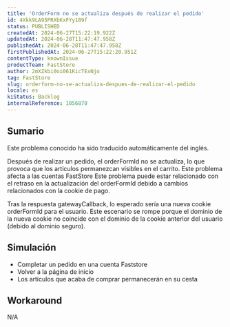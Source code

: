 ```yaml
---
title: 'OrderForm no se actualiza después de realizar el pedido'
id: 4Xkk9LA95PRXbKxFYy189f
status: PUBLISHED
createdAt: 2024-06-27T15:22:19.922Z
updatedAt: 2024-06-28T11:47:47.958Z
publishedAt: 2024-06-28T11:47:47.958Z
firstPublishedAt: 2024-06-27T15:22:20.951Z
contentType: knownIssue
productTeam: FastStore
author: 2mXZkbi0oi061KicTExNjo
tag: FastStore
slug: orderform-no-se-actualiza-despues-de-realizar-el-pedido
locale: es
kiStatus: Backlog
internalReference: 1056870
---
```


## Sumario

<div class="alert alert-info">
  <p>Este problema conocido ha sido traducido automáticamente del inglés.</p>
</div>


Después de realizar un pedido, el orderFormId no se actualiza, lo que provoca que los artículos permanezcan visibles en el carrito. Este problema afecta a las cuentas FastStore
Este problema puede estar relacionado con el retraso en la actualización del orderFormId debido a cambios relacionados con la cookie de pago.

Tras la respuesta gatewayCallback, lo esperado sería una nueva cookie orderFormId para el usuario. Este escenario se rompe porque el dominio de la nueva cookie no coincide con el dominio de la cookie anterior del usuario (debido al dominio seguro).


##

## Simulación



- Completar un pedido en una cuenta Faststore
- Volver a la página de inicio
- Los artículos que acaba de comprar permanecerán en su cesta


##

## Workaround


N/A





